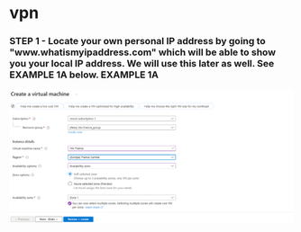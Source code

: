 # vpn

<h3>STEP 1 - Locate your own personal IP address by going to "www.whatismyipaddress.com" which will be able to show you your local IP address. We will use this later as well. See EXAMPLE 1A below.
EXAMPLE 1A</h3>

![Image Description](vpnVM.png)
